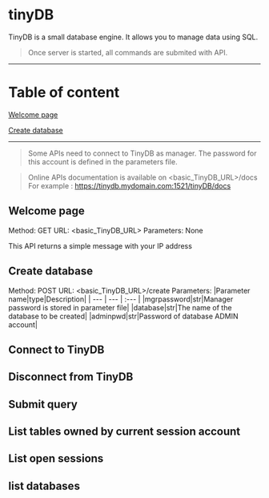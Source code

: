 # tinyDB

TinyDB is a small database engine. It allows you to manage data using SQL.
> Once server is started, all commands are submited with API.

---
# Table of content

[Welcome page](#welcome-page)

[Create database](#create-database)

---

> Some APIs need to connect to TinyDB as manager. The password for this account is defined in the parameters file.

> Online APIs documentation is available on <basic_TinyDB_URL>/docs
> For example : https://tinydb.mydomain.com:1521/tinyDB/docs

## Welcome page

Method: GET
URL: <basic_TinyDB_URL>
Parameters: None

This API returns a simple message with your IP address

## Create database

Method: POST
URL: <basic_TinyDB_URL>/create
Parameters: 
|Parameter name|type|Description|
| --- | --- | :--- |
|mgrpassword|str|Manager password is stored in parameter file|
|database|str|The name of the database to be created|
|adminpwd|str|Password of database ADMIN account|

## Connect to TinyDB

## Disconnect from TinyDB

## Submit query

## List tables owned by current session account

## List open sessions

## list databases
